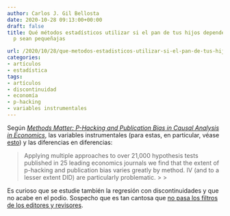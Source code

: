 ```yaml
---
author: Carlos J. Gil Bellosta
date: 2020-10-28 09:13:00+00:00
draft: false
title: Qué métodos estadísticos utilizar si el pan de tus hijos depende de que las
  p sean pequeñajas

url: /2020/10/28/que-metodos-estadisticos-utilizar-si-el-pan-de-tus-hijos-depende-de-que-las-p-sean-pequenajas/
categories:
- artículos
- estadística
tags:
- artículos
- discontinuidad
- economía
- p-hacking
- variables instrumentales
---
```





Según _[Methods Matter: P-Hacking and Publication Bias in Causal Analysis in Economics](https://www.aeaweb.org/articles?id=10.1257/aer.20190687&from=f)_, las variables instrumentales (para estas, en particular, véase [esto](https://papers.ssrn.com/sol3/papers.cfm?abstract_id=3715610)) y las diferencias en diferencias:







<blockquote>Applying multiple approaches to over 21,000 hypothesis tests published in 25 leading economics journals we find that the extent of p-hacking and publication bias varies greatly by method. IV (and to a lesser extent DID) are particularly problematic.
>
> </blockquote>







Es curioso que se estudie también la regresión con discontinuidades y que no acabe en el podio. Sospecho que es tan cantosa que [no pasa los filtros de los editores y revisores](https://www.datanalytics.com/2020/01/09/regresiones-con-discontinuidad-y-grados-de-libertad/).



